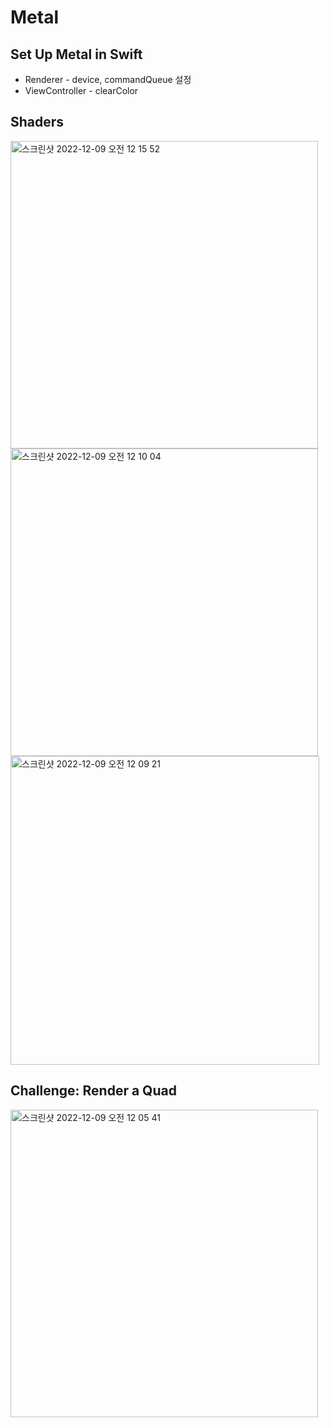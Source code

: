 # Metal

## Set Up Metal in Swift
- Renderer - device, commandQueue 설정
- ViewController - clearColor

## Shaders
<img width="492" alt="스크린샷 2022-12-09 오전 12 15 52" src="https://user-images.githubusercontent.com/26589915/206483414-a89975e0-788f-450e-83da-6e344d55fc18.png">
<img width="492" alt="스크린샷 2022-12-09 오전 12 10 04" src="https://user-images.githubusercontent.com/26589915/206482141-15892777-aaac-40d9-bbe5-f1b4d632279e.png">
<img width="494" alt="스크린샷 2022-12-09 오전 12 09 21" src="https://user-images.githubusercontent.com/26589915/206481986-dd244d9b-fb9f-4b88-bd6d-db784ef2f4a7.png">

## Challenge: Render a Quad

<img width="492" alt="스크린샷 2022-12-09 오전 12 05 41" src="https://user-images.githubusercontent.com/26589915/206481612-c4d85b5a-1a60-4eaa-9c9b-bd82c57374b9.png">
